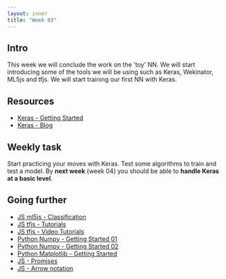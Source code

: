 ```yaml
---
layout: inner
title: "Week 03" 
---
```



## Intro

This week we will conclude the work on the 'toy' NN. We will start introducing some of the tools we will be using such as Keras, Wekinator, ML5js and tfjs. We will start training our first NN with Keras.


## Resources

+ [Keras - Getting Started](https://keras.io/#getting-started-30-seconds-to-keras)
+ [Keras - Blog](https://blog.keras.io)


## Weekly task

Start practicing your moves with Keras. Test some algorithms to train and test a model. By __next week__ (week 04) you should be able to __handle Keras at a basic level__.


## Going further

+ [JS ml5js - Classification](https://ml5js.org/docs/image-classification-example)
+ [JS tfjs - Tutorials](https://js.tensorflow.org/tutorials/)
+ [JS tfjs - Video Tutorials](https://github.com/tensorflow/tfjs/blob/master/GALLERY.md#video-tutorials)
+ [Python Numpy - Getting Started 01](https://docs.scipy.org/doc/numpy/user/quickstart.html)
+ [Python Numpy - Getting Started 02](http://cs231n.github.io/python-numpy-tutorial/#numpy)
+ [Python Matplotlib - Getting Started](https://matplotlib.org/tutorials/index.html)
+ [JS - Promises](https://www.youtube.com/playlist?list=PLRqwX-V7Uu6bKLPQvPRNNE65kBL62mVfx)
+ [JS - Arrow notation](https://www.youtube.com/watch?v=mrYMzpbFz18&feature=youtu.be)
